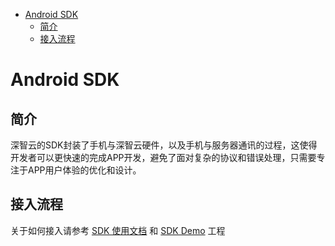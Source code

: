 - [Android SDK](#Android-SDK)
    - [简介](#简介)
    - [接入流程](#接入流程)
# Android SDK
## 简介
深智云的SDK封装了手机与深智云硬件，以及手机与服务器通讯的过程，这使得开发者可以更快速的完成APP开发，避免了面对复杂的协议和错误处理，只需要专注于APP用户体验的优化和设计。
## 接入流程
关于如何接入请参考 [SDK 使用文档](https://github.com/dtston-dtcloud/android-sdk/blob/master/docs/SDK使用文档.md) 和 [SDK Demo](https://github.com/dtston-dtcloud/android-sdk/tree/master/demo) 工程





